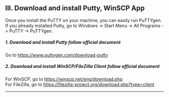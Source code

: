 ## III. Download and install Putty, WinSCP App

Once you install the PuTTY on your machine, you can easily run PuTTYgen.  
If you already installed Putty, go to Windows -> Start Menu -> All Programs -> PuTTY -> PuTTYgen.

##### 1. Download and install Putty follow official document

Go to <https://www.puttygen.com/download-putty>  

##### 2. Download and install WinSCP/FileZilla Client follow official document

For WinSCP, go to <https://winscp.net/eng/download.php>  
For FileZilla, go to <https://filezilla-project.org/download.php?type=client>  

---
